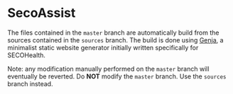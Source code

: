 # SecoAssist

The files contained in the ``master`` branch are automatically build from the sources contained in the ``sources`` branch. The build is done using [Genja](https://github.com/AlexandreDecan/Genja), a minimalist static website generator initially written specifically for SECOHealth.

Note: any modification manually performed on the ``master`` branch will eventually be reverted. Do **NOT** modify the ``master`` branch. Use the ``sources`` branch instead. 
